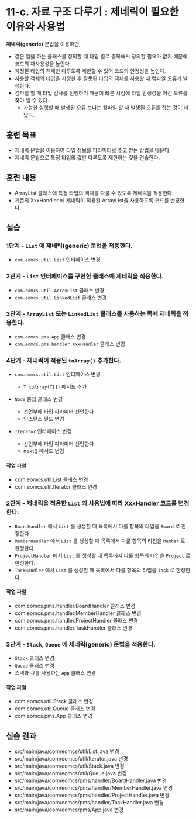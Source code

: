# 11-c. 자료 구조 다루기 : 제네릭이 필요한 이유와 사용법

**제네릭(generic)** 문법을 이용하면,

- 같은 일을 하는 클래스를 정의할 때 타입 별로 중복해서 정의할 필요가 없기 때문에 코드의 재사용성을 높인다.
- 지정된 타입의 객체만 다루도록 제한할 수 있어 코드의 안정성을 높인다.
- 사용할 객체의 타입을 지정한 후 잘못된 타입의 객체를 사용할 때 컴파일 오류가 발생한다.
- 컴파일 할 때 타입 검사를 진행하기 때문에 빠른 시점에 타입 안정성을 어긴 오류를 찾아 낼 수 있다.
  - 가능한 실행할 때 발생된 오류 보다는 컴파일 할 때 발생된 오류를 잡는 것이 더 낫다.


## 훈련 목표

- 제네릭 문법을 이용하여 타입 정보를 파라미터로 주고 받는 방법을 배운다.
- 제네릭 문법으로 특정 타입의 값만 다루도록 제한하는 것을 연습한다.

## 훈련 내용

- ArrayList 클래스에 특정 타입의 객체를 다룰 수 있도록 제네릭을 적용한다.
- 기존의 XxxHandler 에 제네릭이 적용된 ArrayList을 사용하도록 코드를 변경한다.


## 실습

### 1단계 - `List` 에 제네릭(generic) 문법을 적용한다.

- `com.eomcs.util.List` 인터페이스 변경

### 2단계 - `List` 인터페이스를 구현한 클래스에 제네릭을 적용한다.

- `com.eomcs.util.ArrayList` 클래스 변경
- `com.eomcs.util.LinkedList` 클래스 변경

### 3단계 - `ArrayList` 또는 `LinkedList` 클래스를 사용하는 쪽에 제네릭을 적용한다.

- `com.eomcs.pms.App` 클래스 변경
- `com.eomcs.pms.handler.XxxHandler` 클래스 변경

### 4단계 - 제네릭이 적용된 `toArray()` 추가한다.

- `com.eomcs.util.List` 인터페이스 변경
  - `T toArray(T[])` 메서드 추가


- `Node` 중첩 클래스 변경
  - 선언부에 타입 파라미터 선언한다.
  - 인스턴스 필드 변경
- `Iterator` 인터페이스 변경
  - 선언부에 타입 파라미터 선언한다.
  - next() 메서드 변경

#### 작업 파일

- com.eomcs.util.List 클래스 변경
- com.eomcs.util.Iterator 클래스 변경

### 2단계 - 제네릭을 적용한 `List` 의 사용법에 따라 XxxHandler 코드를 변경한다.

- `BoardHandler` 에서 `List` 를 생성할 때 목록에서 다룰 항목의 타입을 `Board` 로 한정한다.  
- `MemberHandler` 에서 `List` 를 생성할 때 목록에서 다룰 항목의 타입을 `Member` 로 한정한다.  
- `ProjectHandler` 에서 `List` 를 생성할 때 목록에서 다룰 항목의 타입을 `Project` 로 한정한다.  
- `TaskHandler` 에서 `List` 를 생성할 때 목록에서 다룰 항목의 타입을 `Task` 로 한정한다.  


#### 작업 파일

- com.eomcs.pms.handler.BoardHandler 클래스 변경
- com.eomcs.pms.handler.MemberHandler 클래스 변경
- com.eomcs.pms.handler.ProjectHandler 클래스 변경
- com.eomcs.pms.handler.TaskHandler 클래스 변경

### 3단계 - `Stack`, `Queue` 에 제네릭(generic) 문법을 적용한다.

- `Stack` 클래스 변경
- `Queue` 클래스 변경
- 스택과 큐를 사용하는 `App` 클래스 변경

#### 작업 파일

- com.eomcs.util.Stack 클래스 변경
- com.eomcs.util.Queue 클래스 변경
- com.eomcs.pms.App 클래스 변경


## 실습 결과

- src/main/java/com/eomcs/util/List.java 변경
- src/main/java/com/eomcs/util/Iterator.java 변경
- src/main/java/com/eomcs/util/Stack.java 변경
- src/main/java/com/eomcs/util/Queue.java 변경
- src/main/java/com/eomcs/pms/handler/BoardHandler.java 변경
- src/main/java/com/eomcs/pms/handler/MemberHandler.java 변경
- src/main/java/com/eomcs/pms/handler/ProjectHandler.java 변경
- src/main/java/com/eomcs/pms/handler/TaskHandler.java 변경
- src/main/java/com/eomcs/pms/App.java 변경
